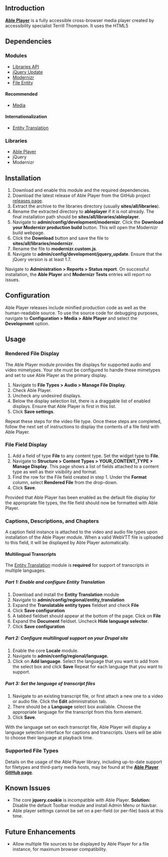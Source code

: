 ## Introduction

**[Able Player](https://github.com/ableplayer/ableplayer)** is a fully
accessible cross-browser media player created by accessibility specialist
Terrill Thompson. It uses the HTML5 <audio> or <video> element for browsers that
support them. The Able Player module integrates the jQuery Able Player plugin as
a file formatter with support for captions, transcripts, and audio description.

## Dependencies

### Modules

*   [Libraries API](https://www.drupal.org/project/libraries)
*   [jQuery Update](https://www.drupal.org/project/jquery_update)
*   [Modernizr](https://www.drupal.org/project/modernizr)
*   [File Entity](https://www.drupal.org/project/file_entity)

#### Recommended

*   [Media](https://www.drupal.org/project/media)

#### Internationalization

*   [Entity Translation](https://www.drupal.org/project/entity_translation)

### Libraries

*   [Able Player](https://github.com/ableplayer/ableplayer)
*   jQuery
*   Modernizr

## Installation

1.  Download and enable this module and the required dependencies.
2.  Download the latest release of Able Player from the GitHub project [releases
    page](https://github.com/ableplayer/ableplayer/releases).
3.  Extract the archive to the libraries directory (usually
    **sites/all/libraries**).
4.  Rename the extracted directory to **ableplayer** if it is not already. The
    final installation path should be **sites/all/libraries/ableplayer**.
5.  Navigate to **admin/config/development/modernizr**. Click the **Download
    your Modernizr production build** button. This will open the Modernizr build
    webpage.
6.  Click the **Download** button and save the file to
    **sites/all/libraries/modernizr**.
7.  Rename the file to **modernizr.custom.js**.
8.  Navigate to **admin/config/development/jquery_update**. Ensure that the
    jQuery version is at least 1.7.

Navigate to **Administration > Reports > Status report**. On successful
installation, the **Able Player** and **Modernizr Tests** entries will report no
issues.

## Configuration

Able Player releases include minified production code as well as the
human-readable source. To use the source code for debugging purposes, navigate
to **Configuration > Media > Able Player** and select the **Development**
option.

## Usage

### Rendered File Display

The Able Player module provides file displays for supported audio and video
mimetypes. Your site must be configured to handle these mimetypes and set to use
Able Player as the primary display.

1.  Navigate to **File Types > Audio > Manage File Display**.
2.  Check Able Player.
3.  Uncheck any undesired displays.
4.  Below the display selection list, there is a draggable list of enabled
    displays. Ensure that Able Player is first in this list.
5.  Click **Save settings**.

Repeat these steps for the video file type. Once these steps are completed,
follow the next set of instructions to display the contents of a file field with
Able Player.

### File Field Display

1.  Add a field of type **File** to any content type. Set the widget type to
    **File**.
2.  Navigate to **Structure > Content Types > YOUR_CONTENT_TYPE > Manage
    Display**. This page shows a list of fields attached to a content type as
    well as their visibility and format.
3.  Find the row for the File field created in step 1\. Under the **Format**
    column, select **Rendered File** from the drop-down.
4.  Click **Save**.

Provided that Able Player has been enabled as the default file display for the
appropriate file types, the file field should now be formatted with Able Player.

### Captions, Descriptions, and Chapters

A caption field instance is attached to the video and audio file types upon
installation of the Able Player module. When a valid WebVTT file is uploaded to
this field, it will be displayed by Able Player automatically.

#### Multilingual Transcripts

The [Entity Translation](https://drupal.org/project/entity_translation) module
is **required** for support of transcripts in multiple languages.

##### Part 1: Enable and configure Entity Translation

1.  Download and install the **Entity Translation** module
2.  Navigate to **admin/config/regional/entity_translation**
3.  Expand the **Translatable entity types** fieldset and check **File**
4.  Click **Save configuration**
5.  A tabbed fieldset should appear at the bottom of the page. Click on **File**
6.  Expand the **Document** fieldset. Uncheck **Hide language selector**.
7.  Click **Save configuration**

##### Part 2: Configure multilingual support on your Drupal site

1.  Enable the core **Locale** module.
2.  Navigate to **admin/config/regional/language.**
3.  Click on **Add language**. Select the language that you want to add from the
    select box and click **Save** Repeat for each language that you want to
    support.

##### Part 3: Set the language of transcript files

1.  Navigate to an existing transcript file, or first attach a new one to a
    video or audio file. Click the **Edit** administration tab.
2.  There should be a **Language** select box available. Choose the appropriate
    language for the transcript from this form element.
3.  Click **Save**.

With the language set on each transcript file, Able Player will display a
language selection interface for captions and transcripts. Users will be able to
choose their language at playback time.

### Supported File Types

Details on the usage of the Able Player library, including up-to-date support
for filetypes and third-party media hosts, may be found at the [**Able Player
  GitHub page**](https://github.com/ableplayer/ableplayer).

## Known Issues

*   The core **jquery.cookie** is incompatible with Able Player. **Solution:**
    Disable the default Toolbar module and install Admin Menu or Navbar.
*   Able player settings cannot be set on a per-field (or per-file) basis at
    this time.

## Future Enhancements

*   Allow multiple file sources to be displayed by Able Player for a file
    instance, for maximum browser compatibility.
